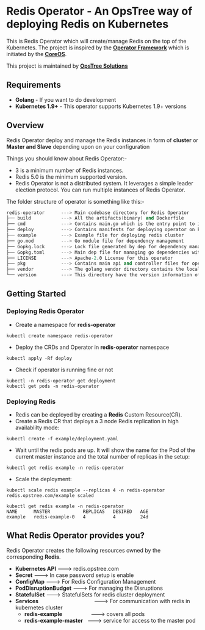# Redis Operator - An OpsTree way of deploying Redis on Kubernetes

This is Redis Operator which will create/manage Redis on the top of the Kubernetes. The project is inspired by the **[Operator Framework](https://coreos.com/operators/)** which is initiated by the **[CoreOS](https://coreos.com/)**.

This project is maintained by **[OpsTree Solutions](https://www.opstree.com)**

## Requirements

- **Golang** - If you want to do development
- **Kubernetes 1.9+** - This operator supports Kubernetes 1.9+ versions

## Overview

Redis Operator deploy and manage the Redis instances in form of **cluster** or **Master and Slave** depending upon on your configuration

Things you should know about Redis Operator:-

- 3 is a minimum number of Redis instances.
- Redis 5.0 is the minimum supported version.
- Redis Operator is not a distributed system. It leverages a simple leader election protocol. You can run multiple instances of Redis Operator.

The folder structure of operator is something like this:-

```s
redis-operator      ---> Main codebase directory for Redis Operator
├── build           ---> All the artifacts(binary) and Dockerfile
├── cmd             ---> Contains main.go which is the entry point to initialize and start this operator
├── deploy          ---> Contains manifests for deploying operator on kubernetes cluster
├── example         ---> Example file for deploying redis cluster
├── go.mod          ---> Go module file for dependency management
├── Gopkg.lock      ---> Lock file generated by dep for dependency management
├── Gopkg.toml      ---> Main dep file for managing go dependencies with dep
├── LICENSE         ---> Apache-2.0 License for this operator
├── pkg             ---> Contains main api and controller files for operator operations
├── vendor          ---> The golang vendor directory contains the local copies of external dependencies
└── version         ---> This directory have the version information of this operator
```

## Getting Started

### Deploying Redis Operator

- Create a namespace for **redis-operator**

```shell
kubectl create namespace redis-operator
```

- Deploy the CRDs and Operator in **redis-operator** namespace

```shell
kubectl apply -Rf deploy
```

- Check if operator is running fine or not

```shell
kubectl -n redis-operator get deployment
kubectl get pods -n redis-operator
```

### Deploying Redis

- Redis can be deployed by creating a **Redis** Custom Resource(CR).
- Create a Redis CR that deploys a 3 node Redis replication in high availablilty mode:

```shell
kubectl create -f example/deployment.yaml
```

- Wait until the redis pods are up. It will show the name for the Pod of the current master instance and the total number of replicas in the setup:

```shell
kubectl get redis example -n redis-operator
```

- Scale the deployment:

```shell
kubectl scale redis example --replicas 4 -n redis-operator
redis.opstree.com/example scaled
```

```shell
kubectl get redis example -n redis-operator
NAME      MASTER            REPLICAS   DESIRED   AGE
example   redis-example-0   4          4         24d
```

## What Redis Operator provides you?

Redis Operator creates the following resources owned by the corresponding **Redis**.

- **Kubernetes API** ---> redis.opstree.com
- **Secret** ---> In case password setup is enable
- **ConfigMap** ---> For Redis Configuration Management
- **PodDisruptionBudget** ---> For managing the Disruptions
- **StatefulSet** ---> StatefulSets for redis cluster deployment
- **Services** &nbsp;&nbsp;&nbsp;&nbsp;&nbsp;&nbsp;&nbsp;&nbsp;&nbsp;&nbsp;&nbsp;&nbsp;&nbsp;&nbsp;&nbsp;&nbsp;&nbsp;&nbsp;&nbsp;&nbsp;&nbsp;&nbsp;&nbsp;&nbsp;&nbsp;&nbsp;&nbsp;&nbsp;&nbsp;&nbsp;&nbsp;&nbsp;&nbsp;&nbsp;&nbsp; ---> For communication with redis in kubernetes cluster
    - **redis-example** &nbsp;&nbsp;&nbsp;&nbsp;&nbsp;&nbsp;&nbsp;&nbsp;&nbsp;&nbsp;&nbsp;&nbsp;&nbsp;&nbsp;&nbsp;&nbsp;&nbsp; ---> covers all pods
    - **redis-example-master** &nbsp; ---> service for access to the master pod
